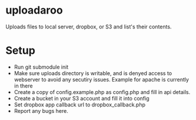uploadaroo
==========

Uploads files to local server, dropbox, or S3 and list's their contents.

Setup
==========
* Run git submodule init
* Make sure uploads directory is writable, and is denyed access to webserver to avoid any secutiry issues. Example for apache is currently in there
* Create a copy of config.example.php as config.php and fill in api details.
* Create a bucket in your S3 account and fill it into config
* Set dropbox app callback url to dropbox_callback.php
* Report any bugs here.